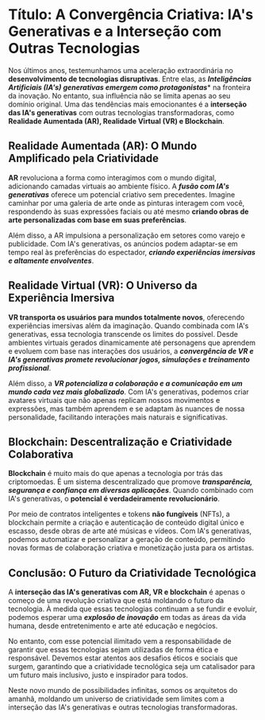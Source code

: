 # Título: A Convergência Criativa: IA's Generativas e a Interseção com Outras Tecnologias

Nos últimos anos, testemunhamos uma aceleração extraordinária no **desenvolvimento de tecnologias disruptivas**. Entre elas, as ***Inteligências Artificiais (IA's) generativas emergem como protagonistas**** na fronteira da inovação. No entanto, sua influência não se limita apenas ao seu domínio original. Uma das tendências mais emocionantes é a **interseção das IA's generativas** com outras tecnologias transformadoras, como **Realidade Aumentada (AR), Realidade Virtual (VR) e Blockchain**.

## Realidade Aumentada (AR): O Mundo Amplificado pela Criatividade

**AR** revoluciona a forma como interagimos com o mundo digital, adicionando camadas virtuais ao ambiente físico. A ***fusão com IA's generativas*** oferece um potencial criativo sem precedentes. Imagine caminhar por uma galeria de arte onde as pinturas interagem com você, respondendo às suas expressões faciais ou até mesmo **criando obras de arte personalizadas com base em suas preferências**.

Além disso, a AR impulsiona a personalização em setores como varejo e publicidade. Com IA's generativas, os anúncios podem adaptar-se em tempo real às preferências do espectador, ***criando experiências imersivas e altamente envolventes***.

## Realidade Virtual (VR): O Universo da Experiência Imersiva

**VR transporta os usuários para mundos totalmente novos**, oferecendo experiências imersivas além da imaginação. Quando combinada com IA's generativas, essa tecnologia transcende os limites do possível. Desde ambientes virtuais gerados dinamicamente até personagens que aprendem e evoluem com base nas interações dos usuários, a ***convergência de VR e IA's generativas promete revolucionar jogos, simulações e treinamento profissional***.

Além disso, a ***VR potencializa a colaboração e a comunicação em um mundo cada vez mais globalizado***. Com IA's generativas, podemos criar avatares virtuais que não apenas replicam nossos movimentos e expressões, mas também aprendem e se adaptam às nuances de nossa personalidade, facilitando interações mais naturais e significativas.

## Blockchain: Descentralização e Criatividade Colaborativa

**Blockchain** é muito mais do que apenas a tecnologia por trás das criptomoedas. É um sistema descentralizado que promove ***transparência, segurança e confiança em diversas aplicações***. Quando combinado com IA's generativas, o **potencial é verdadeiramente revolucionário**.

Por meio de contratos inteligentes e tokens **não fungíveis** (NFTs), a blockchain permite a criação e autenticação de conteúdo digital único e escasso, desde obras de arte até músicas e vídeos. Com IA's generativas, podemos automatizar e personalizar a geração de conteúdo, permitindo novas formas de colaboração criativa e monetização justa para os artistas.

## Conclusão: O Futuro da Criatividade Tecnológica

A **interseção das IA's generativas com AR, VR e blockchain** é apenas o começo de uma revolução criativa que está moldando o futuro da tecnologia. À medida que essas tecnologias continuam a se fundir e evoluir, podemos esperar uma ***explosão de inovação*** em todas as áreas da vida humana, desde entretenimento e arte até educação e negócios.

No entanto, com esse potencial ilimitado vem a responsabilidade de garantir que essas tecnologias sejam utilizadas de forma ética e responsável. Devemos estar atentos aos desafios éticos e sociais que surgem, garantindo que a criatividade tecnológica seja um catalisador para um futuro mais inclusivo, justo e inspirador para todos.

Neste novo mundo de possibilidades infinitas, somos os arquitetos do amanhã, moldando um universo de criatividade sem limites com a interseção das IA's generativas e outras tecnologias transformadoras.